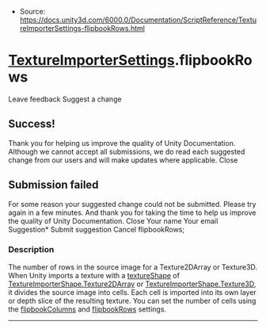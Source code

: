 * Source: https://docs.unity3d.com/6000.0/Documentation/ScriptReference/TextureImporterSettings-flipbookRows.html

#  [TextureImporterSettings](https://docs.unity3d.com/6000.0/Documentation/ScriptReference/TextureImporterSettings.html).flipbookRows
Leave feedback
Suggest a change
## Success!
Thank you for helping us improve the quality of Unity Documentation. Although we cannot accept all submissions, we do read each suggested change from our users and will make updates where applicable.
Close
## Submission failed
For some reason your suggested change could not be submitted. Please <a>try again</a> in a few minutes. And thank you for taking the time to help us improve the quality of Unity Documentation.
Close
Your name Your email Suggestion* Submit suggestion
Cancel
flipbookRows; 
### Description
The number of rows in the source image for a Texture2DArray or Texture3D.
When Unity imports a texture with a [textureShape](https://docs.unity3d.com/6000.0/Documentation/ScriptReference/TextureImporterSettings-textureShape.html) of [TextureImporterShape.Texture2DArray](https://docs.unity3d.com/6000.0/Documentation/ScriptReference/TextureImporterShape.Texture2DArray.html) or [TextureImporterShape.Texture3D](https://docs.unity3d.com/6000.0/Documentation/ScriptReference/TextureImporterShape.Texture3D.html), it divides the source image into cells. Each cell is imported into its own layer or depth slice of the resulting texture. You can set the number of cells using the [flipbookColumns](https://docs.unity3d.com/6000.0/Documentation/ScriptReference/TextureImporterSettings-flipbookColumns.html) and [flipbookRows](https://docs.unity3d.com/6000.0/Documentation/ScriptReference/TextureImporterSettings-flipbookRows.html) settings.
* * *
